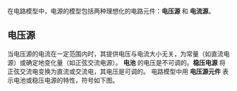 在电路模型中，电源的模型包括两种理想化的电路元件：**电压源** 和 **电流源**。
## 电压源
当电压源的电流在一定范围内时，其提供电压与电流大小无关，为常量（如直流电源）或确定地变化量（如正弦交流电源）。
**电池** 的电压是不可调的。**稳压电源** 将正弦交流电变换为直流或交流电，其电压是可调的。
电路模型中用 **电压源元件** 表示电池或稳压电源的特性，符号如下图。
